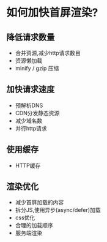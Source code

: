 # 如何加快首屏渲染?

## 降低请求数量
* 合并资源,减少http请求数目
* 资源懒加载
* minify / gzip 压缩

## 加快请求速度
* 预解析DNS
* CDN分发静态资源
* 减少域名数
* 并行http请求


## 使用缓存
* HTTP缓存


## 渲染优化
* 减少首屏加载的内容
* 拆分JS,使用异步(async/defer)加载
* css优化
* 合理的加载顺序
* 服务端渲染

<tongji/>